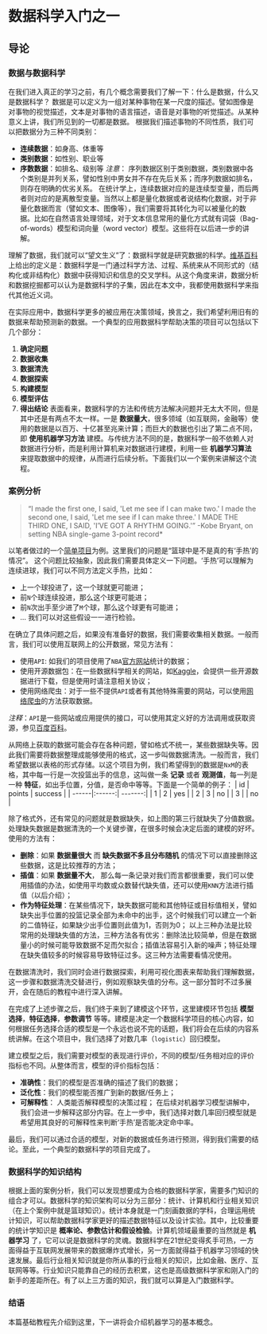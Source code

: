 # 数据科学入门之一
## 导论

### 数据与数据科学

在我们进入真正的学习之前，有几个概念需要我们了解一下：什么是数据，什么又是数据科学？
数据是可以定义为一组对某种事物在某一尺度的描述。譬如图像是对事物的视觉描述，文本是对事物的语言描述，语音是对事物的听觉描述。从某种意义上讲，我们所见到的一切都是数据。
根据我们描述事物的不同性质，我们可以把数据分为三种不同类别：
- **连续数据**：如身高、体重等
- **类别数据**：如性别、职业等
- **序数数据**：如排名、级别等
*注意*： 序列数据区别于类别数据，类别数据中各个类别是并列关系，譬如性别中男女并不存在先后关系；而序列数据如排名，则存在明确的优劣关系。
在统计学上，连续数据对应的是连续型变量，而后两者则对应的是离散型变量。当然以上都是量化数据或者说结构化数据，对于非量化数据而言（譬如文本、图像等），我们需要将其转化为可以被量化的数据。比如在自然语言处理领域，对于文本信息常用的量化方式就有词袋（Bag-of-words）模型和词向量（word vector）模型。这些将在以后进一步的讲解。

理解了数据，我们就可以“望文生义”了：数据科学就是研究数据的科学。[维基百科](https://en.wikipedia.org/wiki/Data_science)上给出的定义是：数据科学是一门通过科学方法、过程、系统来从不同形式的（结构化或非结构化）数据中获得知识和信息的交叉学科。从这个角度来讲，数据分析和数据挖掘都可以认为是数据科学的子集，因此在本文中，我都使用数据科学来指代其他近义词。

在实际应用中，数据科学更多的被应用在决策领域，换言之，我们希望利用旧有的数据来帮助预测新的数据。一个典型的应用数据科学帮助决策的项目可以包括以下几个部分：
1. **确定问题**
2. **数据收集**
3. **数据清洗**
4. **数据探索**
5. **构建模型**
6. **模型评估**
7. **得出结论**
表面看来，数据科学的方法和传统方法解决问题并无太大不同，但是其中还是有两点不太一样。一是 **数据量大**，很多领域（如互联网，金融等）使用的数据是以百万、十亿甚至兆来计算；而巨大的数据也引出了第二点不同，即 **使用机器学习方法** 建模。与传统方法不同的是，数据科学一般不依赖人对数据进行分析，而是利用计算机来对数据进行建模，利用一些 **机器学习算法** 来提取数据中的规律，从而进行后续分析。下面我们以一个案例来讲解这个流程。

### 案例分析
 > “I made the first one, I said, 'Let me see if I can make two.'
  I made the second one, I said, 'Let me see if I can make three.'
I MADE THE THIRD ONE, I SAID, 'I’VE GOT A RHYTHM GOING.'”
-Kobe Bryant, on setting NBA single-game 3-point record*

以笔者做过的一个[简单项目](https://jihua0125.github.io/)为例。这里我们的问题是“篮球中是不是真的有‘手热’的情况”。 这个问题比较抽象，因此我们需要具体定义一下问题。‘手热’可以理解为连续进球，我们可以不同方法定义手热，比如：
- 上一个球投进了，这一个球就更可能进；
- 前`N`个球连续投进，那么这个球更可能进；
- 前`N`次出手至少进了`M`个球，那么这个球更有可能进；
- ...
我们可以对这些假设一一进行检验。

在确立了具体问题之后，如果没有准备好的数据，我们需要收集相关数据。一般而言，我们可以使用互联网上的公开数据，常见方法有：
- 使用`API`: 如我们的项目使用了`NBA`[官方网站](http://stats.nba.com/)统计的数据；
- 使用开源数据包：在一些数据科学相关的网站，如[Kaggle](https://www.kaggle.com/)，会提供一些开源数据进行下载，但是使用时请注意相关协议；
- 使用网络爬虫：对于一些不提供`API`或者有其他特殊需要的网站，可以使用[网络爬虫](https://baike.baidu.com/item/%E7%BD%91%E7%BB%9C%E7%88%AC%E8%99%AB)的方法获取数据。

*注释*：`API`是一些网站或应用提供的接口，可以使用其定义好的方法调用或获取资源，参见[百度百科](https://baike.baidu.com/item/api/10154)。

从网络上获取的数据可能会存在各种问题，譬如格式不统一，某些数据缺失等。因此我们需要将数据整理成能够使用的格式，这一步叫做数据清洗。一般而言，我们希望数据以表格的形式存储。以这个项目为例，我们希望得到的数据是`NxM`的表格，其中每一行是一次投篮出手的信息，这叫做一条 **记录** 或者 **观测值**，每一列是一种 **特征**，如出手位置，分值，是否命中等等。下面是一个简单的例子：
| id    | points | success |
| ------|:------:| -------:|
| 1     | 2      | yes     |
| 2     | 3      | no      |
| 3     |        | no      |

除了格式外，还有常见的问题就是数据缺失，如上图的第三行就缺失了分值数据。处理缺失数据是数据清洗的一个关键步骤，在很多时候会决定后面的建模的好坏。使用的方法有：
- **删除**：如果 **数据量很大** 而 **缺失数据不多且分布随机** 的情况下可以直接删除这些数据，这是比较推荐的方法；
- **插值**：如果 **数据量不大**， 那么每一条记录对我们而言都很重要，我们可以使用插值的办法，如使用平均数或众数替代缺失值，还可以使用`KNN`方法进行插值（以后介绍）；
- **作为特征处理**：在某些情况下，缺失数据可能和其他特征或目标值相关，譬如缺失出手位置的投篮记录全部为未命中的出手，这个时候我们可以建立一个新的二值特征，如果缺少出手位置则此值为1，否则为0；
以上三种办法是比较常用的处理缺失值的方法，三种方法各有优劣：删除法比较简单，但是在数据量小的时候可能导致数据不足而欠拟合；插值法容易引入新的噪声；特征处理在缺失值较多的时候容易导致特征过多。这三种方法需要看情况使用。

在数据清洗时，我们同时会进行数据探索，利用可视化图表来帮助我们理解数据，这一步骤和数据清洗交替进行，例如观察缺失值的分布。这一部分暂时不过多展开，会在随后的教程中进行深入讲解。

在完成了上述步骤之后，我们终于来到了建模这个环节，这里建模环节包括 **模型选择**，**特征选择**，**参数调节** 等等。建模是决定一个数据科学项目的核心内容，如何根据任务选择合适的模型是一个永远也说不完的话题，我们将会在后续的内容系统讲解。在这个项目中，我们选择了对数几率（`logistic`）回归模型。

建立模型之后，我们需要对模型的表现进行评价，不同的模型/任务相对应的评价指标也不同。从整体而言，模型的评价指标包括：
- **准确性**：我们的模型是否准确的描述了我们的数据；
- **泛化性**：我们的模型能否推广到新的数据/任务上；
- **可解释性**： 人类能否解释模型的决策过程；
在后续对机器学习模型讲解中，我们会进一步解释这部分内容。在上一步中，我们选择对数几率回归模型就是希望用其良好的可解释性来判断‘手热’是否能决定命中率。

最后，我们可以通过合适的模型，对新的数据或任务进行预测，得到我们需要的结论。至此，一个典型的数据科学的项目完成了。


### 数据科学的知识结构

根据上面的案例分析，我们可以发现想要成为合格的数据科学家，需要多门知识的组合才可以。数据科学的知识架构可以分为三部分：统计、计算机和行业相关知识（在上个案例中就是篮球知识）。统计本身就是一门刻画数据的学科，合理运用统计知识，可以帮助数据科学家更好的描述数据特征以及设计实验。其中，比较重要的统计学知识是 **概率论、参数估计和假设检验**。计算机领域最重要的当然就是 **机器学习** 了，它可以说是数据科学的灵魂。数据科学在21世纪变得炙手可热，一方面得益于互联网发展带来的数据爆炸式增长，另一方面就得益于机器学习领域的快速发展。最后行业相关知识就是你所从事的行业相关的知识，比如金融、医疗、互联网等等。行业知识只能靠自己的经历去积累，这也是高级数据科学家和刚入门的新手的差距所在。有了以上三方面的知识，我们就可以算是入门数据科学。

### 结语

本篇基础教程先介绍到这里，下一讲将会介绍机器学习的基本概念。
